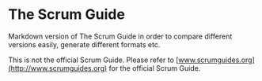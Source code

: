 # The Scrum Guide

Markdown version of The Scrum Guide in order to compare different versions easily, generate different formats etc.

This is not the official Scrum Guide. Please refer to [www.scrumguides.org](http://www.scrumguides.org) for the official Scrum Guide.
